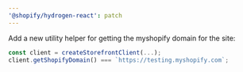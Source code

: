 ```yaml
---
'@shopify/hydrogen-react': patch
---
```


Add a new utility helper for getting the myshopify domain for the site:

```ts
const client = createStorefrontClient(...);
client.getShopifyDomain() === `https://testing.myshopify.com`;
```
